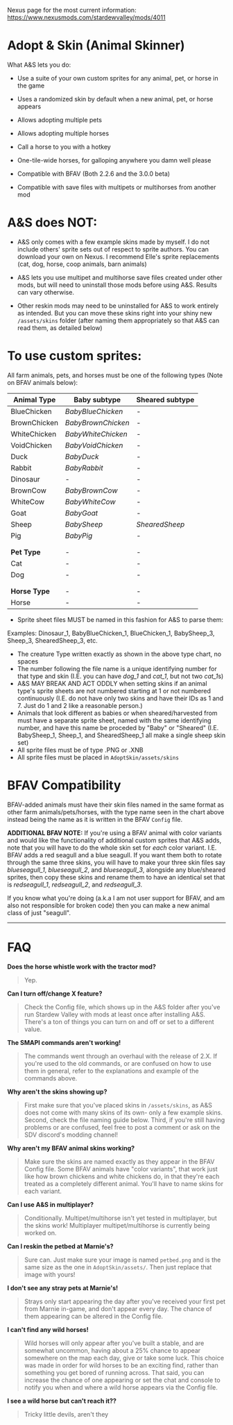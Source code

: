 Nexus page for the most current information:
https://www.nexusmods.com/stardewvalley/mods/4011

# Adopt & Skin (Animal Skinner)

What A&S lets you do:

- Use a suite of your own custom sprites for any animal, pet, or horse in the game

- Uses a randomized skin by default when a new animal, pet, or horse appears

- Allows adopting multiple pets

- Allows adopting multiple horses

- Call a horse to you with a hotkey

- One-tile-wide horses, for galloping anywhere you damn well please

- Compatible with BFAV (Both 2.2.6 and the 3.0.0 beta)

- Compatible with save files with multipets or multihorses from another mod



# A&S does **NOT**:

- A&S only comes with a few example skins made by myself. I do not include others' sprite sets out of respect to sprite authors. You can download your own on Nexus. I recommend Elle's sprite replacements (cat, dog, horse, coop animals, barn animals)

- A&S lets you use multipet and multihorse save files created under other mods, but will need to uninstall those mods before using A&S. Results can vary otherwise.

- Other reskin mods may need to be uninstalled for A&S to work entirely as intended. But you can move these skins right into your shiny new `/assets/skins` folder (after naming them appropriately so that A&S can read them, as detailed below)



# To use custom sprites:

All farm animals, pets, and horses must be one of the following types (Note on BFAV animals below):

| **Animal Type** | **Baby subtype** | **Sheared subtype**|
|---|---|---|
| BlueChicken | *BabyBlueChicken* | - |
| BrownChicken | *BabyBrownChicken* | - |
| WhiteChicken | *BabyWhiteChicken* | - |
| VoidChicken | *BabyVoidChicken* | - |
| Duck | *BabyDuck* | - |
| Rabbit | *BabyRabbit* | - |
| Dinosaur | - | - |
| BrownCow | *BabyBrownCow* | - |
| WhiteCow | *BabyWhiteCow* | - |
| Goat | *BabyGoat* | - |
| Sheep | *BabySheep* | *ShearedSheep* |
| Pig | *BabyPig* | - |
| | | |
| | | |
| **Pet Type**| - | - |
| Cat | - | - |
| Dog | - | - |
| | | |
| | | |
| **Horse Type** | - | - |
| Horse | - | - |


* Sprite sheet files MUST be named in this fashion for A&S to parse them:

Examples: Dinosaur_1, BabyBlueChicken_1, BlueChicken_1, BabySheep_3, Sheep_3, ShearedSheep_3, etc.

* The creature Type written exactly as shown in the above type chart, no spaces
* The number following the file name is a unique identifying number for that type and skin (I.E. you can have *dog_1* and *cat_1*, but not two *cat_1*s)
* A&S MAY BREAK AND ACT ODDLY when setting skins if an animal type's sprite sheets are not numbered starting at 1 or not numbered continuously
(I.E. do not have only two skins and have their IDs as 1 and 7. Just do 1 and 2 like a reasonable person.)
* Animals that look different as babies or when sheared/harvested from must have a separate sprite sheet, named with the same identifying number, and have this name be proceded by "Baby" or "Sheared" (I.E. BabySheep_1, Sheep_1, and ShearedSheep_1 all make a single sheep skin set)
* All sprite files must be of type .PNG or .XNB
* All sprite files must be placed in `AdoptSkin/assets/skins`


# BFAV Compatibility

BFAV-added animals must have their skin files named in the same format as other farm animals/pets/horses, with the type name seen in the chart above instead being the name as it is written in the BFAV `Config` file.

**ADDITIONAL BFAV NOTE:**
If you're using a BFAV animal with color variants and would like the functionality of additional custom sprites that A&S adds, note that you will have to do the whole skin set for *each* color variant.
I.E. BFAV adds a red seagull and a blue seagull. If you want them both to rotate through the same three skins, you will have to make your three skin files say *blueseagull_1*, *blueseagull_2*, and *blueseagull_3*, alongside any blue/sheared sprites, then copy these skins and rename them to have an identical set that is *redseagull_1*, *redseagull_2*, and *redseagull_3*.

If you know what you're doing (a.k.a I am not user support for BFAV, and am also not responsible for broken code) then you can make a new animal class of just "seagull".

---

# FAQ

**Does the horse whistle work with the tractor mod?**
> Yep.

**Can I turn off/change X feature?**
> Check the Config file, which shows up in the A&S folder after you've run Stardew Valley with mods at least once after installing A&S. There's a ton of things you can turn on and off or set to a different value.

**The SMAPI commands aren't working!**
> The commands went through an overhaul with the release of 2.X. If you're used to the old commands, or are confused on how to use them in general, refer to the explanations and example of the commands above.

**Why aren't the skins showing up?**
> First make sure that you've placed skins in `/assets/skins`, as A&S does not come with many skins of its own- only a few example skins. Second, check the file naming guide below. Third, if you're still having problems or are confused, feel free to post a comment or ask on the SDV discord's modding channel!

**Why aren't my BFAV animal skins working?**
> Make sure the skins are named exactly as they appear in the BFAV Config file. Some BFAV animals have "color variants", that work just like how brown chickens and white chickens do, in that they're each treated as a completely different animal. You'll have to name skins for each variant.

**Can I use A&S in multiplayer?**
> Conditionally. Multipet/multihorse isn't yet tested in multiplayer, but the skins work! Multiplayer multipet/multihorse is currently being worked on.

**Can I reskin the petbed at Marnie's?**
> Sure can. Just make sure your image is named `petbed.png` and is the same size as the one in `AdoptSkin/assets/`. Then just replace that image with yours!

**I don't see any stray pets at Marnie's!**
> Strays only start appearing the day after you've received your first pet from Marnie in-game, and don't appear every day. The chance of them appearing can be altered in the Config file.

**I can't find any wild horses!**
> Wild horses will only appear after you've built a stable, and are somewhat uncommon, having about a 25% chance to appear somewhere on the map each day, give or take some luck. This choice was made in order for wild horses to be an exciting find, rather than something you get bored of running across. That said, you can increase the chance of one appearing or set the chat and console to notify you when and where a wild horse appears via the Config file.

**I see a wild horse but can't reach it??**
> Tricky little devils, aren't they
